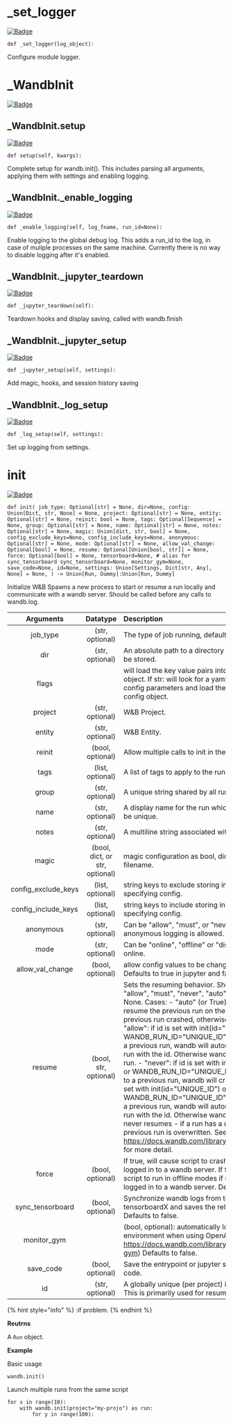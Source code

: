 # _set_logger
[![Badge](https://img.shields.io/badge/View%20source%20on%20GitHub-black?style=for-the-badge&logo=github)](https://github.com/wandb/client/blob/master/wandb/sdk/wandb_init.py#L37-L40)

`def _set_logger(log_object):`

Configure module logger.











# _WandbInit
[![Badge](https://img.shields.io/badge/View%20source%20on%20GitHub-black?style=for-the-badge&logo=github)](https://github.com/wandb/client/blob/master/wandb/sdk/wandb_init.py#L47-L437)















## _WandbInit.setup
[![Badge](https://img.shields.io/badge/View%20source%20on%20GitHub-black?style=for-the-badge&logo=github)](https://github.com/wandb/client/blob/master/wandb/sdk/wandb_init.py#L59-L155)

`def setup(self, kwargs):`

Complete setup for wandb.init(). This includes parsing all arguments, 
applying them with settings and enabling logging.












## _WandbInit._enable_logging
[![Badge](https://img.shields.io/badge/View%20source%20on%20GitHub-black?style=for-the-badge&logo=github)](https://github.com/wandb/client/blob/master/wandb/sdk/wandb_init.py#L164-L197)

`def _enable_logging(self, log_fname, run_id=None):`

Enable logging to the global debug log.  This adds a run_id to the log,
in case of muliple processes on the same machine.
Currently there is no way to disable logging after it's enabled.












## _WandbInit._jupyter_teardown
[![Badge](https://img.shields.io/badge/View%20source%20on%20GitHub-black?style=for-the-badge&logo=github)](https://github.com/wandb/client/blob/master/wandb/sdk/wandb_init.py#L229-L242)

`def _jupyter_teardown(self):`

Teardown hooks and display saving, called with wandb.finish











## _WandbInit._jupyter_setup
[![Badge](https://img.shields.io/badge/View%20source%20on%20GitHub-black?style=for-the-badge&logo=github)](https://github.com/wandb/client/blob/master/wandb/sdk/wandb_init.py#L244-L266)

`def _jupyter_setup(self, settings):`

Add magic, hooks, and session history saving











## _WandbInit._log_setup
[![Badge](https://img.shields.io/badge/View%20source%20on%20GitHub-black?style=for-the-badge&logo=github)](https://github.com/wandb/client/blob/master/wandb/sdk/wandb_init.py#L268-L301)

`def _log_setup(self, settings):`

Set up logging from settings.











# init
[![Badge](https://img.shields.io/badge/View%20source%20on%20GitHub-black?style=for-the-badge&logo=github)](https://github.com/wandb/client/blob/master/wandb/sdk/wandb_init.py#L447-L604)

`def init( job_type: Optional[str] = None, dir=None, config: Union[Dict, str, None] = None, project: Optional[str] = None, entity: Optional[str] = None, reinit: bool = None, tags: Optional[Sequence] = None, group: Optional[str] = None, name: Optional[str] = None, notes: Optional[str] = None, magic: Union[dict, str, bool] = None, config_exclude_keys=None, config_include_keys=None, anonymous: Optional[str] = None, mode: Optional[str] = None, allow_val_change: Optional[bool] = None, resume: Optional[Union[bool, str]] = None, force: Optional[bool] = None, tensorboard=None, # alias for sync_tensorboard sync_tensorboard=None, monitor_gym=None, save_code=None, id=None, settings: Union[Settings, Dict[str, Any], None] = None, ) -> Union[Run, Dummy]:Union[Run, Dummy]`

Initialize W&B
Spawns a new process to start or resume a run locally and communicate with a
wandb server. Should be called before any calls to wandb.log.


| **Arguments** | **Datatype** | **Description** |
|:--:|:--:|:--|
|job_type|(str, optional)|The type of job running, defaults to 'train'|
|dir|(str, optional)|An absolute path to a directory where metadata will be stored.|
|flags||will load the key value pairs into the runs config object. If str: will look for a yaml file that includes config parameters and load them into the run's config object.|
|project|(str, optional)|W&B Project.|
|entity|(str, optional)|W&B Entity.|
|reinit|(bool, optional)|Allow multiple calls to init in the same process.|
|tags|(list, optional)|A list of tags to apply to the run.|
|group|(str, optional)|A unique string shared by all runs in a given group.|
|name|(str, optional)|A display name for the run which does not have to be unique.|
|notes|(str, optional)|A multiline string associated with the run.|
|magic|(bool, dict, or str, optional)|magic configuration as bool, dict, json string, yaml filename.|
|config_exclude_keys|(list, optional)|string keys to exclude storing in W&B when specifying config.|
|config_include_keys|(list, optional)|string keys to include storing in W&B when specifying config.|
|anonymous|(str, optional)|Can be "allow", "must", or "never". Controls whether anonymous logging is allowed. Defaults to never.|
|mode|(str, optional)|Can be "online", "offline" or "disabled". Defaults to online.|
|allow_val_change|(bool, optional)|allow config values to be changed after setting. Defaults to true in jupyter and false otherwise.|
|resume|(bool, str, optional)|Sets the resuming behavior. Should be one of: "allow", "must", "never", "auto" or None. Defaults to None. Cases: - "auto" (or True): automatically resume the previous run on the same machine. if the previous run crashed, otherwise starts a new run. - "allow": if id is set with init(id="UNIQUE_ID") or WANDB_RUN_ID="UNIQUE_ID" and it is identical to a previous run, wandb will automatically resume the run with the id. Otherwise wandb will start a new run. - "never": if id is set with init(id="UNIQUE_ID") or WANDB_RUN_ID="UNIQUE_ID" and it is identical to a previous run, wandb will crash. - "must": if id is set with init(id="UNIQUE_ID") or WANDB_RUN_ID="UNIQUE_ID" and it is identical to a previous run, wandb will automatically resume the run with the id. Otherwise wandb will crash. - None: never resumes - if a run has a duplicate run_id the previous run is overwritten. See https://docs.wandb.com/library/advanced/resuming for more detail.|
|force|(bool, optional)|If true, will cause script to crash if user can't or isn't logged in to a wandb server. If false, will cause script to run in offline modes if user can't or isn't logged in to a wandb server. Defaults to false.|
|sync_tensorboard|(bool, optional)|Synchronize wandb logs from tensorboard or tensorboardX and saves the relevant events file. Defaults to false.|
|monitor_gym||(bool, optional): automatically logs videos of environment when using OpenAI Gym (see https://docs.wandb.com/library/integrations/openai-gym) Defaults to false.|
|save_code|(bool, optional)|Save the entrypoint or jupyter session history source code.|
|id|(str, optional)|A globally unique (per project) identifier for the run. This is primarily used for resuming.|





{% hint style="info" %}
:if problem.
{% endhint %}

**Reutrns**

A `Run` object.


**Example**

Basic usage
```
wandb.init()
```

Launch multiple runs from the same script
```
for x in range(10):
    with wandb.init(project="my-projo") as run:
        for y in range(100):
```


